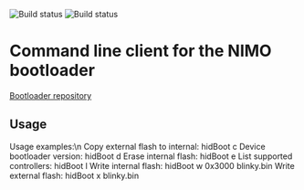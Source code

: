 ![Build status](https://github.com/nimo-labs/hid_bootloader_console_client/actions/workflows/build_lin_stable.yml/badge.svg)
![Build status](https://github.com/nimo-labs/hid_bootloader_console_client/actions/workflows/build_win_stable.yml/badge.svg)

# Command line client for the NIMO bootloader

[Bootloader repository](https://github.com/nimo-labs/m032HidBootloader)

## Usage

Usage examples:\n
Copy external flash to internal:
	hidBoot c
Device bootloader version:
	hidBoot d
Erase internal flash:
	hidBoot e
List supported controllers:
	hidBoot l
Write internal flash:
	hidBoot w 0x3000 blinky.bin
Write external flash:
	hidBoot x blinky.bin

